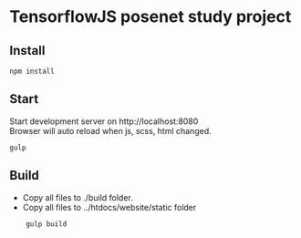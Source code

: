 # TensorflowJS posenet study project

## Install
    npm install
    
## Start
Start development server on http://localhost:8080<br>
Browser will auto reload when js, scss, html changed.

    gulp

## Build
- Copy all files to ./build folder.
- Copy all files to ../htdocs/website/static folder
```
    gulp build
```
